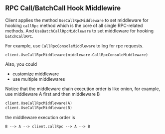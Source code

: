 ## RPC Call/BatchCall Hook Middlewire

Client applies the method `UseCallRpcMiddleware` to set middleware for hooking `callRpc` method which is the core of all single RPC-related methods. And `UseBatchCallRpcMiddleware` to set middleware for hooking `batchCallRPC`.

For example, use `CallRpcConsoleMiddleware` to log for rpc requests.
```golang
client.UseCallRpcMiddleware(middleware.CallRpcConsoleMiddleware)
```

Also, you could 
- customize middleware
- use multiple middlewares

Notice that the middleware chain execution order is like onion, for example, use middleware A first and then middleware B
```go
client.UseCallRpcMiddleware(A)
client.UseCallRpcMiddleware(B)
```
the middleware execution order is
```
B --> A --> client.callRpc --> A --> B
```
